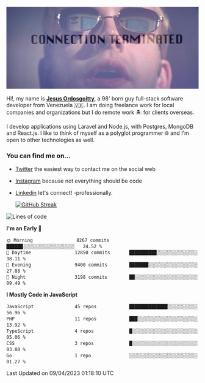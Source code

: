 ![hackers movie reference](./disconnected.jpg)

Hi!, my name is [**Jesus Ordosgoitty**](https://jodaz.xyz), a 98' born guy full-stack software developer from Venezuela 🇻🇪. I am doing freelance work for local companies and organizations but I do remote work 🏝️ for clients overseas. 

I develop applications using Laravel and Node.js, with Postgres, MongoDB and React.js. I like to think of myself as a polyglot programmer 🌐 and I'm open to other technologies as well.

### You can find me on...

- [Twitter](https://twitter.com/jodaz_) the easiest way to contact me on the social web
- [Instagram](https://instagram.com/jodaz_) because not everything should be code
- [Linkedin](https://linkedin.com/in/jodaz) let's connect! -professionally.


    [![GitHub Streak](https://streak-stats.demolab.com?user=jodaz&theme=tokyonight)](https://git.io/streak-stats)

<!--START_SECTION:waka-->
![Lines of code](https://img.shields.io/badge/From%20Hello%20World%20I%27ve%20Written-97.9%20million%20lines%20of%20code-blue)

**I'm an Early 🐤** 

```text
🌞 Morning                8267 commits        ██████░░░░░░░░░░░░░░░░░░░   24.52 % 
🌆 Daytime                12850 commits       ██████████░░░░░░░░░░░░░░░   38.11 % 
🌃 Evening                9400 commits        ███████░░░░░░░░░░░░░░░░░░   27.88 % 
🌙 Night                  3198 commits        ██░░░░░░░░░░░░░░░░░░░░░░░   09.49 % 
```


**I Mostly Code in JavaScript** 

```text
JavaScript               45 repos            ██████████████░░░░░░░░░░░   56.96 % 
PHP                      11 repos            ███░░░░░░░░░░░░░░░░░░░░░░   13.92 % 
TypeScript               4 repos             █░░░░░░░░░░░░░░░░░░░░░░░░   05.06 % 
CSS                      3 repos             █░░░░░░░░░░░░░░░░░░░░░░░░   03.80 % 
Go                       1 repo              ░░░░░░░░░░░░░░░░░░░░░░░░░   01.27 % 
```




 Last Updated on 09/04/2023 01:18:10 UTC
<!--END_SECTION:waka-->
